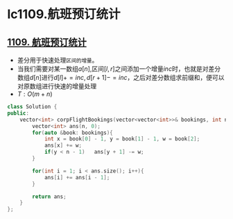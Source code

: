 # lc1109.航班预订统计




## [1109. 航班预订统计](https://leetcode-cn.com/problems/corporate-flight-bookings/)

+ 差分用于快速处理`区间的增量`。
+ 当我们需要对某一数组$a[n]$,区间$[l,r]$之间添加一个增量$inc$时，也就是对差分数组$d[n]$进行$d[l]+= inc, d[r + 1]-=inc$，之后对差分数组求前缀和，便可以对原数组进行快速的增量处理
+ $T:O(m + n)$

``` cpp
class Solution {
public:
    vector<int> corpFlightBookings(vector<vector<int>>& bookings, int n) {
        vector<int> ans(n, 0);
        for(auto &book: bookings){
            int x = book[0] - 1, y = book[1] - 1, w = book[2];
            ans[x] += w;
            if(y < n - 1)   ans[y + 1] -= w;
        }

        for(int i = 1; i < ans.size(); i++){
            ans[i] += ans[i - 1];
        }

        return ans;
    }
};

```




